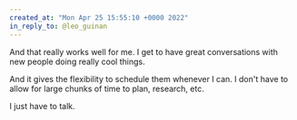 ```yaml
---
created_at: "Mon Apr 25 15:55:10 +0000 2022"
in_reply_to: @leo_guinan
---
```


And that really works well for me. I get to have great conversations with new people doing really cool things.

And it gives the flexibility to schedule them whenever I can. I don't have to allow for large chunks of time to plan, research, etc.

 I just have to talk.